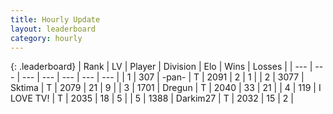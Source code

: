 ```yaml
---
title: Hourly Update
layout: leaderboard
category: hourly
---
```


{: .leaderboard}
| Rank | LV | Player | Division | Elo | Wins | Losses |
| --- | --- | --- | --- | --- | --- | --- |
| <span data-change="1">1</span> | 307 | <span title="ID: 719486">-pan-</span> | T | <span data-change="0">2091</span> | <span data-change="0">2</span> | <span data-change="0">1</span> |
| <span data-change="-1">2</span> | 3077 | <span title="ID: 353063">Sktima</span> | T | <span data-change="-20">2079</span> | <span data-change="1">21</span> | <span data-change="2">9</span> |
| <span data-change="0">3</span> | 1701 | <span title="ID: 337810">Dregun</span> | T | <span data-change="0">2040</span> | <span data-change="0">33</span> | <span data-change="0">21</span> |
| <span data-change="0">4</span> | 119 | <span title="ID: 756304">I LOVE TV!</span> | T | <span data-change="0">2035</span> | <span data-change="0">18</span> | <span data-change="0">5</span> |
| <span data-change="0">5</span> | 1388 | <span title="ID: 694036">Darkim27</span> | T | <span data-change="0">2032</span> | <span data-change="0">15</span> | <span data-change="0">2</span> |